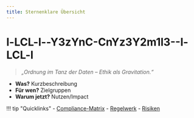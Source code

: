 ```yaml
---
title: Sternenklare Übersicht
---
```

# l-LCL-l--Y3zYnC-CnYz3Y2m1l3--l-LCL-l

> *„Ordnung im Tanz der Daten – Ethik als Gravitation.“*

- **Was?** Kurzbeschreibung
- **Für wen?** Zielgruppen
- **Warum jetzt?** Nutzen/Impact

!!! tip "Quicklinks"
    - [Compliance-Matrix](../compliance/compliance_matrix.csv)
    - [Regelwerk](REGELWERK.md)
    - [Risiken](RISIKEN.md)
